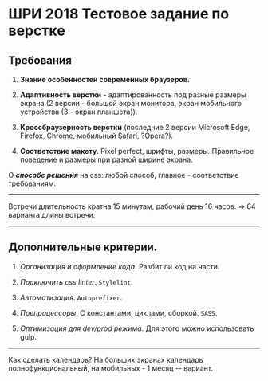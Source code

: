 # ШРИ 2018 Тестовое задание по верстке

## Требования

1. __Знание особенностей современных браузеров.__

2. __Адаптивность верстки__ - адаптированность под разные размеры экрана (2 версии - большой экран монитора, экран мобильного устройства (3 - экран планшета)).

3. __Кроссбраузерность верстки__ (последние 2 версии Microsoft Edge, Firefox, Chrome, мобильный Safari, ?Opera?).

4. __Соответствие макету__. Pixel perfect, шрифты, размеры. Правильное поведение и размеры при разной ширине экрана. 

О __*способе решения*__ на css: любой способ, главное - соответствие требованиям.

---

Встречи длительность кратна 15 минутам, рабочий день 16 часов. => 64 варианта длины встречи.

---

## Дополнительные критерии.

1. _Организация и оформление кода_. Разбит ли код на части. 

2. _Подключить css linter_. `Stylelint`.

3. _Автоматизация_. `Autoprefixer`.

4. _Препроцессоры_. С константами, циклами, сборкой. `SASS`.

5. _Оптимизация для dev/prod режима_. Для этого можно использовать gulp.

---

Как сделать календарь? На больших экранах календарь полнофункциональный, на мобильных - 1 месяц -- вариант.
